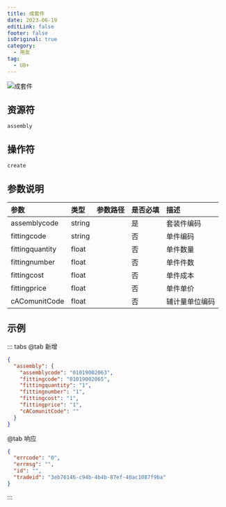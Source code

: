 ```yaml
---
title: 成套件
date: 2023-06-19
editLink: false
footer: false
isOriginal: true
category:
  - 用友
tag:
  - U8+
---
```


![成套件](https://nas.ilyl.life:8092/yonyou/assembly.gif)

## 资源符

  `assembly`

## 操作符

  `create`

## 参数说明

|参数|类型|参数路径|是否必填|描述|
|:-|:-|:-|:-|:-|
|assemblycode|string||是|套装件编码|
|fittingcode|string||否|单件编码|
|fittingquantity|float||否|单件数量|
|fittingnumber|float||否|单件件数|
|fittingcost|float||否|单件成本|
|fittingprice|float||否|单件单价|
|cAComunitCode|float||否|辅计量单位编码|

## 示例

::: tabs
@tab 新增

```json
{
  "assembly": {
    "assemblycode": "01019002063",
    "fittingcode": "01019002065",
    "fittingquantity": "1",
    "fittingnumber": "1",
    "fittingcost": "1",
    "fittingprice": "1",
    "cAComunitCode": ""
  }
}
```

@tab 响应

```json
{
  "errcode": "0",
  "errmsg": "",
  "id": "",
  "tradeid": "3eb76146-c94b-4b4b-87ef-40ac1087f9ba"
}
```

:::
